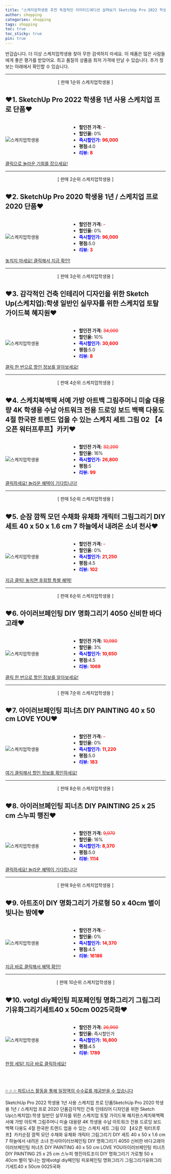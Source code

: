 ```yaml
---
title: "스케치업학생용 추천 독점적인 리미티드에디션 살펴보기 SketchUp Pro 2022 학생용 1년"
author: shopping
categories: shopping
tags: shopping
toc: true
toc_sticky: true
pin: true
---
```

반갑습니다. 더 이상 스케치업학생용 찾아 무한 검색하지 마세요. 이 제품은 많은 사람들에게 좋은 평가를 받았어요. 최고 품질의 상품을 최저 가격에 만날 수 있습니다. 추가 정보는 아래에서 확인할 수 있습니다.

---
<p class="toplist" style="margin: 0 auto; display: block; width: fit-content;">[ 판매 1순위 스케치업학생용 ]</p>

<h2><strong>❤️1. SketchUp Pro 2022 학생용 1년 사용 스케치업 프로 단품❤️</strong></h2>

<div style="display: flex; align-items: center;">
    <div style="flex: 0.4;">
        <img src="https://thumbnail7.coupangcdn.com/thumbnails/remote/230x230ex/image/vendor_inventory/d336/241191df487fa60deac534d9e72b0ee9173fd9b0236abc2a1faf79aad18b.png" alt="스케치업학생용" style="max-width: 100%;">
    </div>
    <div style="flex: 0.6; margin-left: 10px;">
        <ul>
            <li><strong>할인전 가격:</strong> <del style="color: red;">-</del></li>
            <li><strong>할인율:</strong> 0%</li>
            <li><span style='color:blue'><strong>즉시할인가:</strong></span> <span style='color:red'><strong>96,000</strong></span></li>
            <li><strong>평점:</strong>4.0</li>
            <li><span style='color:blue'><strong>리뷰:</strong></span> <span style='color:red'><strong>8</strong></span></li>
        </ul>
    </div>
</div>
<div class="center">
    <a href="https://William4Davisa.github.io?lptag=AF9450613&subid=githubio&pageKey=6778204300&traceid=V0-153&itemId=15932452622&vendorItemId=83139448401" class="myButton">
        클릭으로 놀라운 기회를 잡으세요!
    </a>
</div>


---
<p class="toplist" style="margin: 0 auto; display: block; width: fit-content;">[ 판매 2순위 스케치업학생용 ]</p>

<h2><strong>❤️2. SketchUp Pro 2020 학생용 1년 / 스케치업 프로 2020 단품❤️</strong></h2>

<div style="display: flex; align-items: center;">
    <div style="flex: 0.4;">
        <img src="https://thumbnail10.coupangcdn.com/thumbnails/remote/230x230ex/image/vendor_inventory/8b2e/750c1e324292431a0a60edf2b97667a08462021134f95fab4b78ab38a499.jpg" alt="스케치업학생용" style="max-width: 100%;">
    </div>
    <div style="flex: 0.6; margin-left: 10px;">
        <ul>
            <li><strong>할인전 가격:</strong> <del style="color: red;">-</del></li>
            <li><strong>할인율:</strong> 0%</li>
            <li><span style='color:blue'><strong>즉시할인가:</strong></span> <span style='color:red'><strong>96,000</strong></span></li>
            <li><strong>평점:</strong>5.0</li>
            <li><span style='color:blue'><strong>리뷰:</strong></span> <span style='color:red'><strong>3</strong></span></li>
        </ul>
    </div>
</div>
<div class="center">
    <a href="https://William4Davisa.github.io?lptag=AF9450613&subid=githubio&pageKey=1761860711&traceid=V0-153&itemId=3000761114&vendorItemId=70989011226" class="myButton">
        놓치지 마세요! 클릭해서 지금 확인!
    </a>
</div>


---
<p class="toplist" style="margin: 0 auto; display: block; width: fit-content;">[ 판매 3순위 스케치업학생용 ]</p>

<h2><strong>❤️3. 감각적인 건축 인테리어 디자인을 위한 Sketch Up(스케치업):학생 일반인 실무자를 위한 스케치업 토탈 가이드북 혜지원❤️</strong></h2>

<div style="display: flex; align-items: center;">
    <div style="flex: 0.4;">
        <img src="https://thumbnail8.coupangcdn.com/thumbnails/remote/230x230ex/image/vendor_inventory/a74a/d9f9e06952a83c444575f1d14fbae0dd342b864b7c6168c175d520e8e07f.jpg" alt="스케치업학생용" style="max-width: 100%;">
    </div>
    <div style="flex: 0.6; margin-left: 10px;">
        <ul>
            <li><strong>할인전 가격:</strong> <del style="color: red;">34,000</del></li>
            <li><strong>할인율:</strong> 10%</li>
            <li><span style='color:blue'><strong>즉시할인가:</strong></span> <span style='color:red'><strong>30,600</strong></span></li>
            <li><strong>평점:</strong>5.0</li>
            <li><span style='color:blue'><strong>리뷰:</strong></span> <span style='color:red'><strong>8</strong></span></li>
        </ul>
    </div>
</div>
<div class="center">
    <a href="https://William4Davisa.github.io?lptag=AF9450613&subid=githubio&pageKey=36678922&traceid=V0-153&itemId=135328969&vendorItemId=3287949077" class="myButton">
        클릭 한 번으로 할인 정보를 알아보세요!
    </a>
</div>


---
<p class="toplist" style="margin: 0 auto; display: block; width: fit-content;">[ 판매 4순위 스케치업학생용 ]</p>

<h2><strong>❤️4. 스케치북백팩 서예 가방 아트백 그림주머니 미술 대용량 4K 학생용 수납 아트워크 전용 드로잉 보드 백팩 다용도 4절 한국판 트렌드 업을 수 있는 스케치 세트 그림 02 【4오픈 워터프루프】카키❤️</strong></h2>

<div style="display: flex; align-items: center;">
    <div style="flex: 0.4;">
        <img src="https://thumbnail9.coupangcdn.com/thumbnails/remote/230x230ex/image/vendor_inventory/2a45/3c0f331c8d693a3f95d02bde17a0d71e3513c7af2c6c65c628d6ffb26a9a.png" alt="스케치업학생용" style="max-width: 100%;">
    </div>
    <div style="flex: 0.6; margin-left: 10px;">
        <ul>
            <li><strong>할인전 가격:</strong> <del style="color: red;">32,200</del></li>
            <li><strong>할인율:</strong> 16%</li>
            <li><span style='color:blue'><strong>즉시할인가:</strong></span> <span style='color:red'><strong>26,800</strong></span></li>
            <li><strong>평점:</strong>5</li>
            <li><span style='color:blue'><strong>리뷰:</strong></span> <span style='color:red'><strong>99</strong></span></li>
        </ul>
    </div>
</div>
<div class="center">
    <a href="https://William4Davisa.github.io?lptag=AF9450613&subid=githubio&pageKey=7777595979&traceid=V0-153&itemId=21013563838&vendorItemId=88077102757" class="myButton">
        클릭하세요! 놀라운 혜택이 기다립니다!
    </a>
</div>


---
<p class="toplist" style="margin: 0 auto; display: block; width: fit-content;">[ 판매 5순위 스케치업학생용 ]</p>

<h2><strong>❤️5. 순잠 깜찍 모던 수채화 유채화 개릭터 그림그리기 DIY 세트 40 x 50 x 1.6 cm 7 하늘에서 내려온 소녀 천사❤️</strong></h2>

<div style="display: flex; align-items: center;">
    <div style="flex: 0.4;">
        <img src="https://thumbnail7.coupangcdn.com/thumbnails/remote/230x230ex/image/retail/images/2393579395200954-6d4476be-6fb3-4d3c-810d-bc7f4d7f4f4d.jpg" alt="스케치업학생용" style="max-width: 100%;">
    </div>
    <div style="flex: 0.6; margin-left: 10px;">
        <ul>
            <li><strong>할인전 가격:</strong> <del style="color: red;">-</del></li>
            <li><strong>할인율:</strong> 0%</li>
            <li><span style='color:blue'><strong>즉시할인가:</strong></span> <span style='color:red'><strong>21,250</strong></span></li>
            <li><strong>평점:</strong>4.5</li>
            <li><span style='color:blue'><strong>리뷰:</strong></span> <span style='color:red'><strong>102</strong></span></li>
        </ul>
    </div>
</div>
<div class="center">
    <a href="https://William4Davisa.github.io?lptag=AF9450613&subid=githubio&pageKey=6577712332&traceid=V0-153&itemId=14789501930&vendorItemId=82029465472" class="myButton">
        지금 클릭! 놓치면 후회할 특별 혜택!
    </a>
</div>


---
<p class="toplist" style="margin: 0 auto; display: block; width: fit-content;">[ 판매 6순위 스케치업학생용 ]</p>

<h2><strong>❤️6. 아이러브페인팅 DIY 명화그리기 4050 신비한 바다고래❤️</strong></h2>

<div style="display: flex; align-items: center;">
    <div style="flex: 0.4;">
        <img src="https://thumbnail6.coupangcdn.com/thumbnails/remote/230x230ex/image/rs_quotation_api/pjtxykn2/08f66c76367a4fa0bbb0723a60825f76.jpg" alt="스케치업학생용" style="max-width: 100%;">
    </div>
    <div style="flex: 0.6; margin-left: 10px;">
        <ul>
            <li><strong>할인전 가격:</strong> <del style="color: red;">10,980</del></li>
            <li><strong>할인율:</strong> 3%</li>
            <li><span style='color:blue'><strong>즉시할인가:</strong></span> <span style='color:red'><strong>10,650</strong></span></li>
            <li><strong>평점:</strong>4.5</li>
            <li><span style='color:blue'><strong>리뷰:</strong></span> <span style='color:red'><strong>1069</strong></span></li>
        </ul>
    </div>
</div>
<div class="center">
    <a href="https://William4Davisa.github.io?lptag=AF9450613&subid=githubio&pageKey=6726781276&traceid=V0-153&itemId=15660901981&vendorItemId=82876810283" class="myButton">
        클릭 한 번으로 할인 정보를 알아보세요!
    </a>
</div>


---
<p class="toplist" style="margin: 0 auto; display: block; width: fit-content;">[ 판매 7순위 스케치업학생용 ]</p>

<h2><strong>❤️7. 아이러브페인팅 피너츠 DIY PAINTING 40 x 50 cm LOVE YOU❤️</strong></h2>

<div style="display: flex; align-items: center;">
    <div style="flex: 0.4;">
        <img src="https://thumbnail6.coupangcdn.com/thumbnails/remote/230x230ex/image/rs_quotation_api/eojaccrr/e0026ba6d6284787b733061c146f2bbb.jpg" alt="스케치업학생용" style="max-width: 100%;">
    </div>
    <div style="flex: 0.6; margin-left: 10px;">
        <ul>
            <li><strong>할인전 가격:</strong> <del style="color: red;">-</del></li>
            <li><strong>할인율:</strong> 0%</li>
            <li><span style='color:blue'><strong>즉시할인가:</strong></span> <span style='color:red'><strong>11,220</strong></span></li>
            <li><strong>평점:</strong>5.0</li>
            <li><span style='color:blue'><strong>리뷰:</strong></span> <span style='color:red'><strong>183</strong></span></li>
        </ul>
    </div>
</div>
<div class="center">
    <a href="https://William4Davisa.github.io?lptag=AF9450613&subid=githubio&pageKey=6529575264&traceid=V0-153&itemId=14496922958&vendorItemId=81739992852" class="myButton">
        여기 클릭해서 할인 정보를 확인하세요!
    </a>
</div>


---
<p class="toplist" style="margin: 0 auto; display: block; width: fit-content;">[ 판매 8순위 스케치업학생용 ]</p>

<h2><strong>❤️8. 아이러브페인팅 피너츠 DIY PAINTING 25 x 25 cm 스누피 행진❤️</strong></h2>

<div style="display: flex; align-items: center;">
    <div style="flex: 0.4;">
        <img src="https://thumbnail6.coupangcdn.com/thumbnails/remote/230x230ex/image/rs_quotation_api/v5k0g0xc/d961ec1c0c944e1c9d5d53f4c4c7f9a5.jpg" alt="스케치업학생용" style="max-width: 100%;">
    </div>
    <div style="flex: 0.6; margin-left: 10px;">
        <ul>
            <li><strong>할인전 가격:</strong> <del style="color: red;">9,970</del></li>
            <li><strong>할인율:</strong> 16%</li>
            <li><span style='color:blue'><strong>즉시할인가:</strong></span> <span style='color:red'><strong>8,370</strong></span></li>
            <li><strong>평점:</strong>5.0</li>
            <li><span style='color:blue'><strong>리뷰:</strong></span> <span style='color:red'><strong>1114</strong></span></li>
        </ul>
    </div>
</div>
<div class="center">
    <a href="https://William4Davisa.github.io?lptag=AF9450613&subid=githubio&pageKey=6537213447&traceid=V0-153&itemId=14540650606&vendorItemId=81783070202" class="myButton">
        클릭하세요! 놀라운 혜택이 기다립니다!
    </a>
</div>


---
<p class="toplist" style="margin: 0 auto; display: block; width: fit-content;">[ 판매 9순위 스케치업학생용 ]</p>

<h2><strong>❤️9. 아트조이 DIY 명화그리기 가로형 50 x 40cm 별이 빛나는 밤에❤️</strong></h2>

<div style="display: flex; align-items: center;">
    <div style="flex: 0.4;">
        <img src="https://thumbnail9.coupangcdn.com/thumbnails/remote/230x230ex/image/retail/images/482441658760832-7a695aeb-7784-459c-a42d-12c7982dd756.jpg" alt="스케치업학생용" style="max-width: 100%;">
    </div>
    <div style="flex: 0.6; margin-left: 10px;">
        <ul>
            <li><strong>할인전 가격:</strong> <del style="color: red;">-</del></li>
            <li><strong>할인율:</strong> 0%</li>
            <li><span style='color:blue'><strong>즉시할인가:</strong></span> <span style='color:red'><strong>14,370</strong></span></li>
            <li><strong>평점:</strong>4.5</li>
            <li><span style='color:blue'><strong>리뷰:</strong></span> <span style='color:red'><strong>16186</strong></span></li>
        </ul>
    </div>
</div>
<div class="center">
    <a href="https://William4Davisa.github.io?lptag=AF9450613&subid=githubio&pageKey=1271013&traceid=V0-153&itemId=5528257&vendorItemId=3558317577" class="myButton">
        지금 바로 클릭해서 혜택 확인!
    </a>
</div>


---
<p class="toplist" style="margin: 0 auto; display: block; width: fit-content;">[ 판매 10순위 스케치업학생용 ]</p>

<h2><strong>❤️10. votgl diy페인팅 피포페인팅 명화그리기 그림그리기유화그리기세트40 x 50cm 0025국화❤️</strong></h2>

<div style="display: flex; align-items: center;">
    <div style="flex: 0.4;">
        <img src="https://thumbnail10.coupangcdn.com/thumbnails/remote/230x230ex/image/vendor_inventory/8de9/6c1eaa447efdaf2126a6d759dceabf3bacbb5fc7bccd10871d0d71e5b7ea.jpg" alt="스케치업학생용" style="max-width: 100%;">
    </div>
    <div style="flex: 0.6; margin-left: 10px;">
        <ul>
            <li><strong>할인전 가격:</strong> <del style="color: red;">26,900</del></li>
            <li><strong>할인율:</strong> 즉시할인가</li>
            <li><span style='color:blue'><strong>즉시할인가:</strong></span> <span style='color:red'><strong>16,800</strong></span></li>
            <li><strong>평점:</strong>4.5</li>
            <li><span style='color:blue'><strong>리뷰:</strong></span> <span style='color:red'><strong>1789</strong></span></li>
        </ul>
    </div>
</div>
<div class="center">
    <a href="https://William4Davisa.github.io?lptag=AF9450613&subid=githubio&pageKey=7308844152&traceid=V0-153&itemId=18719518455&vendorItemId=86053070198" class="myButton">
        한정 세일! 지금 바로 클릭하세요!
    </a>
</div>

<br><br><br>[💦 💦 💦 파트너스 활동을 통해 일정액의 수수료를 제공받을 수 있습니다](https://link.coupang.com/a/bcpT2c)<br><br>SketchUp Pro 2022 학생용 1년 사용 스케치업 프로 단품SketchUp Pro 2020 학생용 1년 / 스케치업 프로 2020 단품감각적인 건축 인테리어 디자인을 위한 Sketch Up(스케치업):학생 일반인 실무자를 위한 스케치업 토탈 가이드북 혜지원스케치북백팩 서예 가방 아트백 그림주머니 미술 대용량 4K 학생용 수납 아트워크 전용 드로잉 보드 백팩 다용도 4절 한국판 트렌드 업을 수 있는 스케치 세트 그림 02 【4오픈 워터프루프】카키순잠 깜찍 모던 수채화 유채화 개릭터 그림그리기 DIY 세트 40 x 50 x 1.6 cm 7 하늘에서 내려온 소녀 천사아이러브페인팅 DIY 명화그리기 4050 신비한 바다고래아이러브페인팅 피너츠 DIY PAINTING 40 x 50 cm LOVE YOU아이러브페인팅 피너츠 DIY PAINTING 25 x 25 cm 스누피 행진아트조이 DIY 명화그리기 가로형 50 x 40cm 별이 빛나는 밤에votgl diy페인팅 피포페인팅 명화그리기 그림그리기유화그리기세트40 x 50cm 0025국화